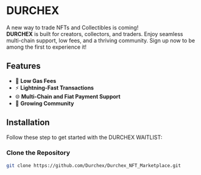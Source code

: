 # DURCHEX

A new way to trade NFTs and Collectibles is coming!  
**DURCHEX** is built for creators, collectors, and traders. Enjoy seamless multi-chain support, low fees, and a thriving community. Sign up now to be among the first to experience it!

## Features
- 🤑 **Low Gas Fees**  
- ⚡ **Lightning-Fast Transactions**  
- 🌐 **Multi-Chain and Fiat Payment Support**  
- 🚀 **Growing Community**  

## Installation

Follow these step to get started with the DURCHEX WAITLIST:

### Clone the Repository
```bash
git clone https://github.com/Durchex/Durchex_NFT_Marketplace.git

